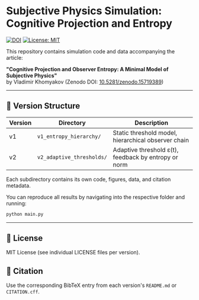 # Subjective Physics Simulation: Cognitive Projection and Entropy

[![DOI](https://zenodo.org/badge/DOI/10.5281/zenodo.15719389.svg)](https://doi.org/10.5281/zenodo.15719389)
[![License: MIT](https://img.shields.io/badge/License-MIT-yellow.svg)](LICENSE)

This repository contains simulation code and data accompanying the article:

**"Cognitive Projection and Observer Entropy: A Minimal Model of Subjective Physics"**  
by Vladimir Khomyakov (Zenodo DOI: [10.5281/zenodo.15719389](https://doi.org/10.5281/zenodo.15719389))

---

## 🔁 Version Structure

| Version | Directory                     | Description |
|---------|-------------------------------|-------------|
| v1      | `v1_entropy_hierarchy/`       | Static threshold model, hierarchical observer chain |
| v2      | `v2_adaptive_thresholds/`     | Adaptive threshold ε(t), feedback by entropy or norm |

Each subdirectory contains its own code, figures, data, and citation metadata.  

You can reproduce all results by navigating into the respective folder and running:

```bash
python main.py
```

---

## 📜 License

MIT License (see individual LICENSE files per version).

## 📖 Citation

Use the corresponding BibTeX entry from each version's `README.md` or `CITATION.cff`.
